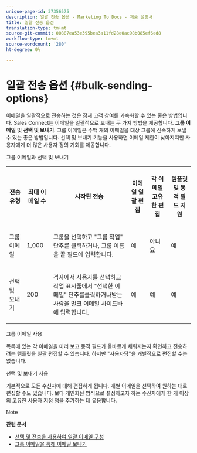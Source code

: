 ```yaml
---
unique-page-id: 37356575
description: 일괄 전송 옵션 - Marketing To Docs - 제품 설명서
title: 일괄 전송 옵션
translation-type: tm+mt
source-git-commit: 00887ea53e395bea3a11fd28e0ac98b085ef6ed8
workflow-type: tm+mt
source-wordcount: '280'
ht-degree: 0%

---
```



# 일괄 전송 옵션 {#bulk-sending-options}

이메일을 일괄적으로 전송하는 것은 잠재 고객 참여를 가속화할 수 있는 좋은 방법입니다. Sales Connect는 이메일을 일괄적으로 보내는 두 가지 방법을 제공합니다. **그룹 이메일** 및 **선택 및 보내기**. 그룹 이메일은 수백 개의 이메일을 대상 그룹에 신속하게 보낼 수 있는 좋은 방법입니다. 선택 및 보내기 기능을 사용하면 이메일 제한이 낮아지지만 사용자에게 더 많은 사용자 정의 기회를 제공합니다.

그룹 이메일과 선택 및 보내기

<table> 
 <colgroup> 
  <col> 
  <col> 
  <col> 
  <col> 
  <col> 
  <col> 
 </colgroup> 
 <tbody> 
  <tr> 
   <th><p><span>전송</span><span> 유형</span> </p></th> 
   <th><p><span>최대 이메일 </span><span></span><span>수</span> </p></th> 
   <th><p><span>시작된 </span><span>전송</span></p></th> 
   <th><p><span>이메일 일괄 </span><span>편집</span> </p></th> 
   <th><p><span>각</span><span> 이메일 </span><span>고유한 편집</span> </p></th> 
   <th><p><span>템플릿 및 </span><span>동적 필드 지원</span> </p></th> 
  </tr> 
  <tr> 
   <td><p><span>그룹 이메일</span> </p></td> 
   <td><p><span>1,000</span> </p></td> 
   <td><p><span>그룹을 선택하고</span><span> "그룹 작업" 단추를 </span><span>클릭하거나</span><span>, 그룹 이름을 끝 필드에 입력합니다. </span> </p></td> 
   <td><p><span>예</span> </p></td> 
   <td><p><span>아니요</span> </p></td> 
   <td><p><span>예</span> </p></td> 
  </tr> 
  <tr> 
   <td><p><span>선택 </span><span>및 </span><span>보내기</span> </p></td> 
   <td><p><span>200</span> </p></td> 
   <td><p><span>격자에서 사용자를 선택하고 작업 표시줄에서 "선택한 이메일" 단추를</span><span>클릭하거나</span><span>받는 사람을 벌크 이메일 </span><span>사이드바에 입력합니다</span><span>.</span></p></td> 
   <td><p><span>예</span> </p></td> 
   <td><p><span>예</span> </p></td> 
   <td><p><span>예</span> </p></td> 
  </tr> 
 </tbody> 
</table>

그룹 이메일 사용

목록에 있는 각 이메일을 미리 보고 동적 필드가 올바르게 채워지는지 확인하고 전송하려는 템플릿을 일괄 편집할 수 있습니다. 하지만 &quot;사용자당&quot;을 개별적으로 편집할 수는 없습니다.

선택 및 보내기 사용

기본적으로 모든 수신자에 대해 편집하게 됩니다. 개별 이메일을 선택하여 원하는 대로 편집할 수도 있습니다. 보다 개인화된 방식으로 설정하고자 하는 수신자에게 한 개 이상의 고유한 사용자 지정 행을 추가하는 데 유용합니다.

>[!NOTE]
>
>**관련 문서**
>
>* [선택 및 전송을 사용하여 일괄 이메일 구성](http://docs.marketo.com/display/public/DOCS/Composing+Bulk+Emails+with+Select+and+Send#ComposingBulkEmailswithSelectandSend-SendingEmails)
>* [그룹 이메일을 통해 이메일 보내기](http://docs.marketo.com/x/KAQ6Ag)

>



